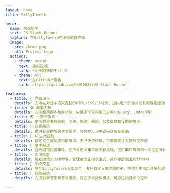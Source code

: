 ```yaml
---
layout: home
title: SillyTavern

hero:
  name: 前端助手
  text: JS-Slash-Runner
  tagline: 在SillyTavern中渲染前端界面
  image:
    src: /home.png
    alt: Project Logo
  actions:
    - theme: brand
      text: 使用说明
      link: /关于前端助手/介绍
    - theme: alt
      text: 在GitHub上查看
      link: https://github.com/N0VI028/JS-Slash-Runner

features:
  - title: 🎨 界面渲染
    details: 支持在对话中渲染完整的HTML/CSS/JS界面，提供用户头像自动获取等便捷功能，可自定义加载动画
  - title: 🛠️ 脚本系统
    details: 支持全局脚本和库功能，内置多个实用第三方库(jQuery、Lodash等)
  - title: 🌏 世界书操作
    details: 支持世界书的获取、创建、修改、删除，以及条目和设置的管理
  - title: 📝 变量系统
    details: 提供变量的增删改查操作，可在提示词中直接获取变量值
  - title: 🤖 AI生成控制
    details: 自定义生成配置和提示词，支持流式传输，可覆盖或注入额外提示词
  - title: 🔄 事件系统
    details: 监听酒馆内置事件，支持自定义事件触发和处理，提供事件等待和一次性监听机制
  - title: ⚡ 实用功能
    details: 触发酒馆Slash命令，管理酒馆正则表达式，操作楼层消息和iframe
  - title: 🔌 系统交互
    details: 可与SillyTavern界面交互，支持自定义事件和钩子，可作为中间层连接外部应用
  - title: 🎵 音频系统
    details: 支持背景音乐和音效播放，提供多种播放模式，可通过快捷命令控制

---
```


<FeatureCarousel />